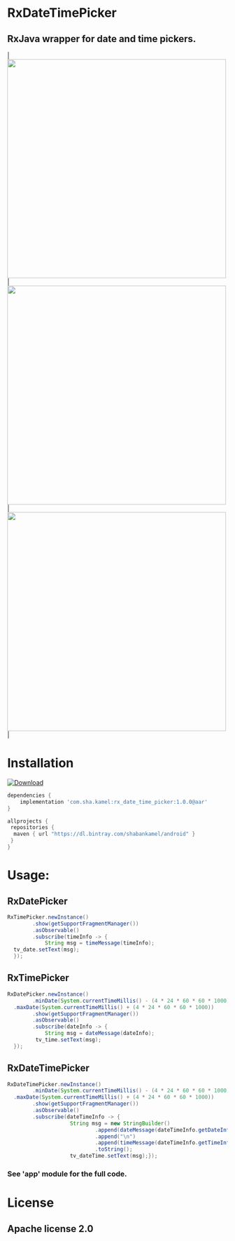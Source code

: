 

# RxDateTimePicker

## RxJava wrapper for date and time pickers.

|<img src="https://github.com/ShabanKamell/RxDateTimePicker/blob/master/blob/master/raw/date_picker.png" height="500">|<img src="https://github.com/ShabanKamell/RxDateTimePicker/blob/master/blob/master/raw/time_picker.png" height="500">|<img src="https://github.com/ShabanKamell/RxDateTimePicker/blob/master/blob/master/raw/date_time_picker.png" height="500">|

# Installation


[ ![Download](https://api.bintray.com/packages/shabankamel/android/rxdatetimepicker/images/download.svg) ](https://bintray.com/shabankamel/android/rxdatetimepicker/_latestVersion)

```gradle
dependencies {
    implementation 'com.sha.kamel:rx_date_time_picker:1.0.0@aar'
}

allprojects {
 repositories { 
  maven { url "https://dl.bintray.com/shabankamel/android" } 
 }
}
```

# Usage:
## RxDatePicker
```java
RxTimePicker.newInstance()  
        .show(getSupportFragmentManager())  
        .asObservable()  
        .subscribe(timeInfo -> {  
            String msg = timeMessage(timeInfo);  
  tv_date.setText(msg);  
  });
```

## RxTimePicker
```java
RxDatePicker.newInstance()  
        .minDate(System.currentTimeMillis() - (4 * 24 * 60 * 60 * 1000)) // 4 days  
  .maxDate(System.currentTimeMillis() + (4 * 24 * 60 * 60 * 1000))  
        .show(getSupportFragmentManager())  
        .asObservable()  
        .subscribe(dateInfo -> {  
            String msg = dateMessage(dateInfo);  
         tv_time.setText(msg);  
  });
```

## RxDateTimePicker
```java
RxDateTimePicker.newInstance()  
        .minDate(System.currentTimeMillis() - (4 * 24 * 60 * 60 * 1000)) // 4 days  
  .maxDate(System.currentTimeMillis() + (4 * 24 * 60 * 60 * 1000))  
        .show(getSupportFragmentManager())  
        .asObservable()  
        .subscribe(dateTimeInfo -> {  
                    String msg = new StringBuilder()  
                            .append(dateMessage(dateTimeInfo.getDateInfo()))  
                            .append("\n")  
                            .append(timeMessage(dateTimeInfo.getTimeInfo()))  
                            .toString();  
                    tv_dateTime.setText(msg);});
```

### See 'app' module for the full code.

# License

## Apache license 2.0
